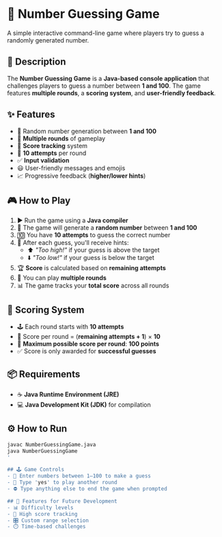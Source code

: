 # 🎯 Number Guessing Game

A simple interactive command-line game where players try to guess a randomly generated number.

## 📝 Description

The **Number Guessing Game** is a **Java-based console application** that challenges players to guess a number between **1 and 100**. The game features **multiple rounds**, a **scoring system**, and **user-friendly feedback**.

## ✨ Features

- 🔢 Random number generation between **1 and 100**
- 🔁 **Multiple rounds** of gameplay
- 🧮 **Score tracking** system
- 🎯 **10 attempts** per round
- ✅ **Input validation**
- 😃 User-friendly messages and emojis
- 📈 Progressive feedback (**higher/lower hints**)

## 🎮 How to Play

1. ▶️ Run the game using a **Java compiler**
2. 🎲 The game will generate a **random number** between **1 and 100**
3. 🔟 You have **10 attempts** to guess the correct number
4. 🧭 After each guess, you'll receive hints:
   - ⬆️ *"Too high!"* if your guess is above the target
   - ⬇️ *"Too low!"* if your guess is below the target
5. 🏆 **Score** is calculated based on **remaining attempts**
6. 🔄 You can play **multiple rounds**
7. 📊 The game tracks your **total score** across all rounds

## 🧮 Scoring System

- 🕹️ Each round starts with **10 attempts**
- 🧠 Score per round = (**remaining attempts + 1**) × **10**
- 🥇 **Maximum possible score per round**: **100 points**
- ✅ Score is only awarded for **successful guesses**

## 📦 Requirements

- ☕ **Java Runtime Environment (JRE)**
- 💻 **Java Development Kit (JDK)** for compilation

## ⚙️ How to Run

```bash
javac NumberGuessingGame.java
java NumberGuessingGame
'

## 🕹️ Game Controls
- 🔢 Enter numbers between 1–100 to make a guess
- 🔁 Type 'yes' to play another round
- ⛔ Type anything else to end the game when prompted

## 🚀 Features for Future Development
- 📊 Difficulty levels
- 🏅 High score tracking
- 🎛️ Custom range selection
- ⏱️ Time-based challenges







